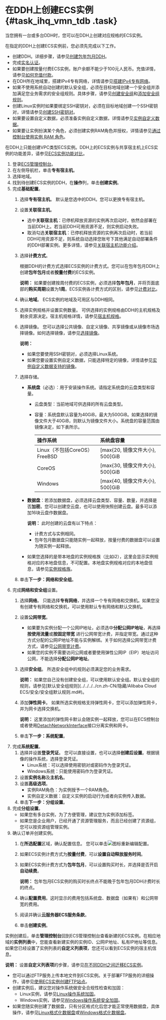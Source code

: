 # 在DDH上创建ECS实例 {#task_ihq_vmn_tdb .task}

当您拥有一台或多台DDH时，您可以在DDH上创建对应规格的ECS实例。

在指定的DDH上创建ECS实例前，您必须先完成以下工作。

-   创建DDH。详细步骤，请参见[创建包年包月DDH](cn.zh-CN/快速入门/创建包年包月DDH.md#)。
-   完成[实名认证](https://help.aliyun.com/document_detail/37183.html)。
-   如果要创建按量付费ECS实例，账户余额不能少于100元人民币。充值详情，请参见[如何充值付款](https://help.aliyun.com/document_detail/37107.html)。
-   在DDH所在地域里，搭建IPv4专有网络，详情请参见[搭建IPv4专有网络](../../../../cn.zh-CN/快速入门/搭建IPv4专有网络.md#)。
-   如果不使用系统自动创建的默认安全组，必须在目标地域创建一个安全组并添加满足您业务需求的安全组规则。具体步骤，请参见[创建安全组](../../../../cn.zh-CN/安全/安全组/创建安全组.md#)和[添加安全组规则](../../../../cn.zh-CN/安全/安全组/添加安全组规则.md#)。
-   创建Linux实例时如果要绑定SSH密钥对，必须在目标地域创建一个SSH密钥对，详情请参见[创建SSH密钥对](../../../../cn.zh-CN/安全/SSH密钥对/使用SSH密钥对.md#)。
-   如果要设置自定义数据，必须准备实例自定义数据，详情请参见[实例自定义数据](../../../../cn.zh-CN/实例/管理实例/使用实例自定义数据/生成实例自定义数据.md#)。
-   如果要让实例扮演某个角色，必须创建实例RAM角色并授权，详情请参见[通过控制台使用实例 RAM 角色](../../../../cn.zh-CN/安全/实例RAM角色/授予实例RAM角色.md#)。

在DDH上只能创建VPC类型ECS实例。DDH上的ECS实例与共享宿主机上ECS实例的功能差异，请参见[ECS实例功能对比](../../../../cn.zh-CN/产品简介/ECS实例功能对比.md#)。

1.  登录[ECS管理控制台](https://ecs.console.aliyun.com/#/home)。
2.  在左侧导航栏，单击**专有宿主机**。
3.  选择地域。
4.  找到待创建ECS实例的DDH，在**操作**列，单击**创建实例**。
5.  完成**基础配置**。 
    1.  选择**专有宿主机**。 默认是您选中的DDH。您可以更换专有宿主机。
    2.  设置**关联宿主机**。 
        -   选中**关联宿主机**：已停机释放资源的实例再次启动时，依然会部署在当前DDH上。若当前DDH可用资源不足，则实例启动失败。
        -   取消勾选**关联宿主机**：已停机释放资源的实例再次启动时，若当前DDH可用资源不足，则系统自动选择您账号下其他满足自动部署条件的DDH部署实例。更多详情，请参见[关联宿主机功能介绍](../../../../cn.zh-CN/产品简介/功能特性.md#)。
    3.  选择**计费方式**。 

        根据DDH的计费方式选择ECS实例的计费方式。您可以在包年包月DDH上创建**包年包月**或者**按量付费**的ECS实例。

        **说明：** 如果要创建按周付费的ECS实例，必须选择**包年包月**，并将页面底部的**购买周期**设置为**1周**。ECS实例各计费方式的区别，请参见[计费对比](../../../../cn.zh-CN/产品定价/计费对比.md#)。

    4.  确认**地域**。 ECS实例的地域及可用区与DDH相同。
    5.  选择实例规格并设置实例数量。 可供选择的实例规格由DDH的主机规格及剩余资源决定。宿主机规格详情，请参见[宿主机规格](../../../../cn.zh-CN/产品简介/宿主机规格.md#)。
    6.  选择镜像。 您可以选择公共镜像、自定义镜像、共享镜像或从镜像市场选择镜像。如何选择镜像，请参见[选择镜像](../../../../cn.zh-CN/镜像/选择镜像.md#)。

        **说明：** 

        -   如果您要使用SSH密钥对，必须选择Linux系统。
        -   如果您要设置实例自定义数据，只能选择特定的镜像，详情请参见[实例自定义数据支持的镜像](../../../../cn.zh-CN/实例/管理实例/使用实例自定义数据/管理实例自定义数据.md#table_0bf_wfu_6ny)。
    7.  选择存储。 
        -   **系统盘**（必选）：用于安装操作系统。请指定系统盘的云盘类型和容量。
            -   云盘类型：当前地域可供选择的所有云盘类型。
            -   容量：系统盘默认容量为40GiB，最大为500GiB。如果选择的镜像文件大于40GiB，则默认为镜像文件大小。系统盘的容量范围由镜像决定，如下表所示。

                |操作系统|系统盘容量|
                |:---|:----|
                |Linux（不包括CoreOS）FreeBSD|\[max\{20, 镜像文件大小\}, 500\]GiB|
                |CoreOS|\[max\{30, 镜像文件大小\}, 500\]GiB|
                |Windows|\[max\{40, 镜像文件大小\}, 500\]GiB|

        -   **数据盘**：若添加数据盘，必须选择云盘类型、容量、数量，并选择是否**加密**。您可以创建空云盘，也可以使用快照创建云盘。最多可以添加16块云盘作数据盘。

            **说明：** 此时创建的云盘有以下特点：

            -   计费方式与实例相同。
            -   包年包月数据盘只能随实例一起释放，按量付费的数据盘可以设置为随实例一起释放。
        -   如果您选择的是带本地盘的实例规格族（比如i2），这里会显示实例规格对应的本地盘信息，不可配置。本地盘实例规格对应的本地盘信息，请参见[实例规格族](../../../../cn.zh-CN/实例/实例规格族.md#)。
    8.  单击**下一步：网络和安全组**。
6.  完成**网络和安全组**设置。 
    1.  选择**网络**。 只能选择**专有网络**，并选择一个专有网络和交换机。如果您没有创建专有网络和交换机，可以使用默认专有网络和默认交换机。
    2.  设置**公网带宽**。 
        -   如果要为实例分配一个公网IP地址，必须选中**分配公网IP地址**，再选择**按使用流量**或**按固定带宽** 进行公网带宽计费，并指定带宽。通过这种方式分配的公网IP地址不能与实例解绑。关于如何选择公网带宽计费方式，请参见[公网带宽计费](../../../../cn.zh-CN/产品定价/公网带宽计费.md#)。
        -   如果您的实例不需要访问公网或者要使用弹性公网IP（EIP）地址访问公网，不能选择**分配公网IP地址**。
    3.  选择**安全组**。 所选安全组中的规则必须满足您的业务需求。

        **说明：** 如果您自己没有创建安全组，可以使用默认安全组。默认安全组的规则，请参见[默认安全组规则](../../../../cn.zh-CN/隐藏/Alibaba Cloud ECS/安全/安全组默认规则.md#)。

    4.  添加**弹性网卡**。 如果所选实例规格支持弹性网卡，您可以添加弹性网卡，并为网卡选择交换机。

        **说明：** 这里添加的弹性网卡默认会随实例一起释放，您可以在ECS控制台或者使用[DetachNetworkInterface](../../../../cn.zh-CN/API参考/弹性网卡/DetachNetworkInterface.md#)接口分离实例和网卡。

    5.  单击**下一步：系统配置**。
7.  完成**系统配置**。 
    1.  选择并设置**登录凭证**。 您可以直接设置，也可以选择**创建后设置**。根据镜像的操作系统，选择登录凭证。
        -   Linux系统：可以选择使用密钥对或密码作为登录凭证。
        -   Windows系统：只能使用密码作为登录凭证。
    2.  设置**实例名称**及**主机名**。
    3.  设置**高级选项**。 
        -   实例RAM角色：为实例授予一个RAM角色。
        -   实例自定义数据：自定义实例的启动行为或者向实例传入数据。
    4.  单击**下一步：分组设置**。
8.  完成**分组设置**。 
    -   如果您有多台实例，为了方便管理，建议您为实例添加标签。
    -   如果您是企业用户，已经开通了资源管理服务，而且已经创建了资源组，您可以按资源组管理实例。
9.  确认订单并创建实例。 
    1.  在**所选配置**区域，确认配置信息。 您可以单击![](http://static-aliyun-doc.oss-cn-hangzhou.aliyuncs.com/assets/img/6630/15663826001347_zh-CN.png)图标重新编辑配置。
    2.  如果ECS实例计费方式为**按量付费**，可以**设置自动释放服务时间**。
    3.  如果ECS实例计费方式为**包年包月**，可以设置购买时长，并选择是否开启**自动续费**。 

        **说明：** 包年包月ECS实例的购买时长终点不能晚于包年包月DDH计费时长的终点。

    4.  确认**配置费用**。这时显示的费用包括系统盘、数据盘（如果有）和公网带宽的费用。
    5.  阅读并确认**云服务器ECS服务条款**。
    6.  单击**创建实例**。

实例创建后，单击**管理控制台**回到ECS管理控制台查看新建的ECS实例。在相应地域的**实例列表**中，您能查看新建实例的实例ID、公网IP地址、私有IP地址等信息。如果您已经设置了实例列表的**自定义列表项**，您还可以看到ECS实例的宿主机信息。

**说明：** 设置**自定义列表项**的步骤，请参见[在不同DDH之间迁移ECS实例](../../../../cn.zh-CN/用户指南/在不同DDH之间迁移ECS实例.md#)。

-   您可以通过FTP服务上传本地文件到ECS实例。关于部署FTP服务的详细操作，请参见[使用ECS实例创建FTP站点](../../../../cn.zh-CN/建站教程/搭建FTP站点/Windows实例搭建FTP站点.md#)。
-   创建实例后，建议您对操作系统做安全合规性检查和加固：
    -   Linux实例，请参见[Linux操作系统加固](https://help.aliyun.com/document_detail/49809.html)。
    -   Windows实例，请参见[Windows操作系统安全加固](https://help.aliyun.com/document_detail/49781.html)。
-   如果您随实例创建了数据盘，只有分区格式化后您才能正常使用数据盘，具体操作，请参见[Linux格式化数据盘](../../../../cn.zh-CN/个人版快速入门/格式化数据盘/Linux格式化数据盘.md#)或[Windows格式化数据盘](../../../../cn.zh-CN/个人版快速入门/格式化数据盘/Windows格式化数据盘.md#)。

